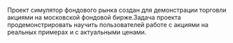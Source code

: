 Проект симулятор фондового рынка создан для демонстрации торговли акциями на московской фондовой бирже.Задача проекта продемонстрировать научить пользователей работе с акциями на реальных примерах и с актуальными ценами.
